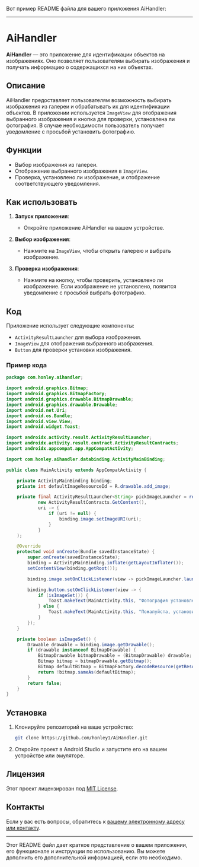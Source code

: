 Вот пример README файла для вашего приложения AiHandler:

---

# AiHandler

**AiHandler** — это приложение для идентификации объектов на изображениях. Оно позволяет пользователям выбирать изображения и получать информацию о содержащихся на них объектах.

## Описание

AiHandler предоставляет пользователям возможность выбирать изображения из галереи и обрабатывать их для идентификации объектов. В приложении используется `ImageView` для отображения выбранного изображения и кнопка для проверки, установлена ли фотография. В случае необходимости пользователь получает уведомление с просьбой установить фотографию.

## Функции

- Выбор изображения из галереи.
- Отображение выбранного изображения в `ImageView`.
- Проверка, установлено ли изображение, и отображение соответствующего уведомления.

## Как использовать

1. **Запуск приложения**:
    - Откройте приложение AiHandler на вашем устройстве.

2. **Выбор изображения**:
    - Нажмите на `ImageView`, чтобы открыть галерею и выбрать изображение.

3. **Проверка изображения**:
    - Нажмите на кнопку, чтобы проверить, установлено ли изображение. Если изображение не установлено, появится уведомление с просьбой выбрать фотографию.

## Код

Приложение использует следующие компоненты:

- `ActivityResultLauncher` для выбора изображения.
- `ImageView` для отображения выбранного изображения.
- `Button` для проверки установки изображения.

### Пример кода

```java
package com.honley.aihandler;

import android.graphics.Bitmap;
import android.graphics.BitmapFactory;
import android.graphics.drawable.BitmapDrawable;
import android.graphics.drawable.Drawable;
import android.net.Uri;
import android.os.Bundle;
import android.view.View;
import android.widget.Toast;

import androidx.activity.result.ActivityResultLauncher;
import androidx.activity.result.contract.ActivityResultContracts;
import androidx.appcompat.app.AppCompatActivity;

import com.honley.aihandler.databinding.ActivityMainBinding;

public class MainActivity extends AppCompatActivity {

    private ActivityMainBinding binding;
    private int defaultImageResourceId = R.drawable.add_image;

    private final ActivityResultLauncher<String> pickImageLauncher = registerForActivityResult(
            new ActivityResultContracts.GetContent(),
            uri -> {
                if (uri != null) {
                    binding.image.setImageURI(uri);
                }
            }
    );

    @Override
    protected void onCreate(Bundle savedInstanceState) {
        super.onCreate(savedInstanceState);
        binding = ActivityMainBinding.inflate(getLayoutInflater());
        setContentView(binding.getRoot());

        binding.image.setOnClickListener(view -> pickImageLauncher.launch("image/*"));

        binding.button.setOnClickListener(view -> {
            if (isImageSet()) {
                Toast.makeText(MainActivity.this, "Фотография установлена.", Toast.LENGTH_SHORT).show();
            } else {
                Toast.makeText(MainActivity.this, "Пожалуйста, установите фотографию.", Toast.LENGTH_SHORT).show();
            }
        });
    }

    private boolean isImageSet() {
        Drawable drawable = binding.image.getDrawable();
        if (drawable instanceof BitmapDrawable) {
            BitmapDrawable bitmapDrawable = (BitmapDrawable) drawable;
            Bitmap bitmap = bitmapDrawable.getBitmap();
            Bitmap defaultBitmap = BitmapFactory.decodeResource(getResources(), defaultImageResourceId);
            return !bitmap.sameAs(defaultBitmap);
        }
        return false;
    }
}
```

## Установка

1. Клонируйте репозиторий на ваше устройство:
   ```bash
   git clone https://github.com/honley1/AiHandler.git
   ```

2. Откройте проект в Android Studio и запустите его на вашем устройстве или эмуляторе.

## Лицензия

Этот проект лицензирован под [MIT License](LICENSE).

## Контакты

Если у вас есть вопросы, обратитесь к [вашему электронному адресу или контакту](mailto:example@example.com).

---

Этот README файл дает краткое представление о вашем приложении, его функционале и инструкции по использованию. Вы можете дополнить его дополнительной информацией, если это необходимо.